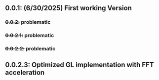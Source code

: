 ## 0.0.1: (6/30/2025) First working Version
### ~~0.0.2:~~ problematic
### ~~0.0.2.1:~~ problematic
### ~~0.0.2.2:~~ problematic
## 0.0.2.3: Optimized GL implementation with FFT acceleration
